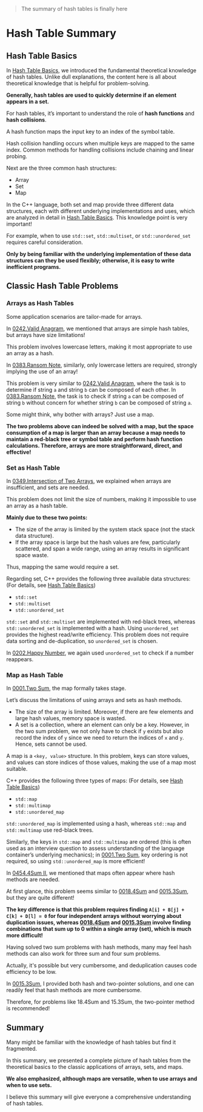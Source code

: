 > The summary of hash tables is finally here

# Hash Table Summary

## Hash Table Basics

In [Hash Table Basics](https://keetcoder.com/problems/hash-table-basics.html), we introduced the fundamental theoretical knowledge of hash tables. Unlike dull explanations, the content here is all about theoretical knowledge that is helpful for problem-solving.

**Generally, hash tables are used to quickly determine if an element appears in a set.**

For hash tables, it’s important to understand the role of **hash functions** and **hash collisions**.

A hash function maps the input key to an index of the symbol table.

Hash collision handling occurs when multiple keys are mapped to the same index. Common methods for handling collisions include chaining and linear probing.

Next are the three common hash structures:

* Array
* Set
* Map

In the C++ language, both set and map provide three different data structures, each with different underlying implementations and uses, which are analyzed in detail in [Hash Table Basics](https://keetcoder.com/problems/hash-table-basics.html). This knowledge point is very important!

For example, when to use `std::set`, `std::multiset`, or `std::unordered_set` requires careful consideration.

**Only by being familiar with the underlying implementation of these data structures can they be used flexibly; otherwise, it is easy to write inefficient programs.**

## Classic Hash Table Problems

### Arrays as Hash Tables

Some application scenarios are tailor-made for arrays.

In [0242.Valid Anagram](https://keetcoder.com/problems/0242.valid-anagram.html), we mentioned that arrays are simple hash tables, but arrays have size limitations!

This problem involves lowercase letters, making it most appropriate to use an array as a hash.

In [0383.Ransom Note](https://keetcoder.com/problems/0383.ransom-note.html), similarly, only lowercase letters are required, strongly implying the use of an array!

This problem is very similar to [0242.Valid Anagram](https://keetcoder.com/problems/0242.valid-anagram.html), where the task is to determine if string `a` and string `b` can be composed of each other. In [0383.Ransom Note](https://keetcoder.com/problems/0383.ransom-note.html), the task is to check if string `a` can be composed of string `b` without concern for whether string `b` can be composed of string `a`.

Some might think, why bother with arrays? Just use a map.

**The two problems above can indeed be solved with a map, but the space consumption of a map is larger than an array because a map needs to maintain a red-black tree or symbol table and perform hash function calculations. Therefore, arrays are more straightforward, direct, and effective!**

### Set as Hash Table

In [0349.Intersection of Two Arrays](https://keetcoder.com/problems/0349.intersection-of-two-arrays.html), we explained when arrays are insufficient, and sets are needed.

This problem does not limit the size of numbers, making it impossible to use an array as a hash table.

**Mainly due to these two points:**

* The size of the array is limited by the system stack space (not the stack data structure).
* If the array space is large but the hash values are few, particularly scattered, and span a wide range, using an array results in significant space waste.

Thus, mapping the same would require a set.

Regarding set, C++ provides the following three available data structures: (For details, see [Hash Table Basics](https://keetcoder.com/problems/hash-table-basics.html))

* `std::set`
* `std::multiset`
* `std::unordered_set`

`std::set` and `std::multiset` are implemented with red-black trees, whereas `std::unordered_set` is implemented with a hash. Using `unordered_set` provides the highest read/write efficiency. This problem does not require data sorting and de-duplication, so `unordered_set` is chosen.

In [0202.Happy Number](https://keetcoder.com/problems/0202.happy-number.html), we again used `unordered_set` to check if a number reappears.

### Map as Hash Table

In [0001.Two Sum](https://keetcoder.com/problems/0001.two-sum.html), the map formally takes stage.

Let’s discuss the limitations of using arrays and sets as hash methods.

* The size of the array is limited. Moreover, if there are few elements and large hash values, memory space is wasted.
* A set is a collection, where an element can only be a key. However, in the two sum problem, we not only have to check if `y` exists but also record the index of `y` since we need to return the indices of `x` and `y`. Hence, sets cannot be used.

A map is a `<key, value>` structure. In this problem, keys can store values, and values can store indices of those values, making the use of a map most suitable.

C++ provides the following three types of maps: (For details, see [Hash Table Basics](https://keetcoder.com/problems/hash-table-basics.html))

* `std::map`
* `std::multimap`
* `std::unordered_map`

`std::unordered_map` is implemented using a hash, whereas `std::map` and `std::multimap` use red-black trees.

Similarly, the keys in `std::map` and `std::multimap` are ordered (this is often used as an interview question to assess understanding of the language container’s underlying mechanics); in [0001.Two Sum](https://keetcoder.com/problems/0001.two-sum.html), key ordering is not required, so using `std::unordered_map` is more efficient!

In [0454.4Sum II](https://keetcoder.com/problems/0454.4sum-ii.html), we mentioned that maps often appear where hash methods are needed.

At first glance, this problem seems similar to [0018.4Sum](https://keetcoder.com/problems/0018.4sum.html) and [0015.3Sum](https://keetcoder.com/problems/0015.3sum.html), but they are quite different!

**The key difference is that this problem requires finding `A[i] + B[j] + C[k] + D[l] = 0` for four independent arrays without worrying about duplication issues, whereas [0018.4Sum](https://keetcoder.com/problems/0018.4sum.html) and [0015.3Sum](https://keetcoder.com/problems/0015.3sum.html) involve finding combinations that sum up to 0 within a single array (set), which is much more difficult!**

Having solved two sum problems with hash methods, many may feel hash methods can also work for three sum and four sum problems.

Actually, it's possible but very cumbersome, and deduplication causes code efficiency to be low.

In [0015.3Sum](https://keetcoder.com/problems/0015.3sum.html), I provided both hash and two-pointer solutions, and one can readily feel that hash methods are more cumbersome.

Therefore, for problems like 18.4Sum and 15.3Sum, the two-pointer method is recommended!

## Summary

Many might be familiar with the knowledge of hash tables but find it fragmented.

In this summary, we presented a complete picture of hash tables from the theoretical basics to the classic applications of arrays, sets, and maps.

**We also emphasized, although maps are versatile, when to use arrays and when to use sets.**

I believe this summary will give everyone a comprehensive understanding of hash tables.